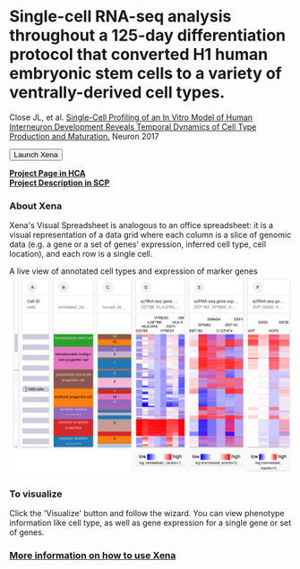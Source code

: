 # Single-cell RNA-seq analysis throughout a 125-day differentiation protocol that converted H1 human embryonic stem cells to a variety of ventrally-derived cell types.

Close JL, et al. [Single-Cell Profiling of an In Vitro Model of Human Interneuron Development Reveals Temporal Dynamics of Cell Type Production and Maturation.](https://europepmc.org/abstract/MED/28279351) Neuron 2017

<button class="cohortButton">Launch Xena</button>

**[Project Page in HCA](https://data.humancellatlas.org/explore/projects/2043c65a-1cf8-4828-a656-9e247d4e64f1)**
<br>
**[Project Description in SCP](https://singlecell.broadinstitute.org/single_cell/study/SCP753/2020-mar-diff-fetal-neuron-ss2)**

### About Xena
Xena's Visual Spreadsheet is analogous to an office spreadsheet: it is a visual representation of a data grid where each column is a slice of genomic data (e.g. a gene or a set of genes' expression, inferred cell type, cell location), and each row is a single cell.

A live view of annotated cell types and expression of marker genes<br>
<a href='/?columns=%5B%7B%22width%22%3A90%2C%22columnLabel%22%3A%22%22%2C%22fieldLabel%22%3A%22louvain_labels%22%2C%22host%22%3A%22https%3A%2F%2Fsinglecellnew.xenahubs.net%22%2C%22name%22%3A%22HCA%2FinterneuronDevelopment_Lein%2FSS2%2Fmeta.tsv%22%2C%22fields%22%3A%22louvain_labels%22%7D%2C%7B%22width%22%3A136%2C%22columnLabel%22%3A%22%22%2C%22fieldLabel%22%3A%22annotated_cell_identity.ontology_label%22%2C%22host%22%3A%22https%3A%2F%2Fsinglecellnew.xenahubs.net%22%2C%22name%22%3A%22HCA%2FinterneuronDevelopment_Lein%2FSS2%2Fmeta.tsv%22%2C%22fields%22%3A%22annotated_cell_identity.ontology_label%22%7D%2C%7B%22width%22%3A136%2C%22columnLabel%22%3A%22scRNA-seq%20gene%20expression%20-%20Smart-seq2%22%2C%22fieldLabel%22%3A%22TUBB3%2C%20TUBA1A%2C%20TUBA1C%2C%20STMN2%2C%20SOX11%2C%20MIAT%2C%20STMN1%2C%20TAGLN3%22%2C%22host%22%3A%22https%3A%2F%2Fsinglecellnew.xenahubs.net%22%2C%22name%22%3A%22HCA%2FinterneuronDevelopment_Lein%2FSS2%2FexprMatrix.tsv%22%2C%22fields%22%3A%22TUBB3%20TUBA1A%20TUBA1C%20STMN2%20SOX11%20MIAT%20STMN1%20TAGLN3%22%7D%2C%7B%22width%22%3A136%2C%22columnLabel%22%3A%22scRNA-seq%20gene%20expression%20-%20Smart-seq2%22%2C%22fieldLabel%22%3A%22VAMP2%2C%20BCYRN1%2C%20ATP1B1%2C%20GAD1%2C%20RTN1%2C%20SCG2%2C%20SERINC1%2C%20UCHL1%22%2C%22host%22%3A%22https%3A%2F%2Fsinglecellnew.xenahubs.net%22%2C%22name%22%3A%22HCA%2FinterneuronDevelopment_Lein%2FSS2%2FexprMatrix.tsv%22%2C%22fields%22%3A%22VAMP2%20BCYRN1%20ATP1B1%20GAD1%20RTN1%20SCG2%20SERINC1%20UCHL1%22%7D%2C%7B%22width%22%3A136%2C%22columnLabel%22%3A%22scRNA-seq%20gene%20expression%20-%20Smart-seq2%22%2C%22fieldLabel%22%3A%22VIM%2C%20PTPRZ1%2C%20GNG5%2C%20MGST1%2C%20PON2%2C%20GSTP1%2C%20TTYH1%2C%20CD99%22%2C%22host%22%3A%22https%3A%2F%2Fsinglecellnew.xenahubs.net%22%2C%22name%22%3A%22HCA%2FinterneuronDevelopment_Lein%2FSS2%2FexprMatrix.tsv%22%2C%22fields%22%3A%22VIM%20PTPRZ1%20GNG5%20MGST1%20PON2%20GSTP1%20TTYH1%20CD99%22%7D%5D&heatmap=%7B%22showWelcome%22%3Afalse%2C%22mode%22%3A%22heatmap%22%7D'><img src="https://github.com/ucscXena/cohortMetaData/raw/master/cohort_HCA%20Human%20Hematopoietic%20Profiling/HCA%20Human%20Hematopoietic%20Profiling.png" width="800px"></a>

### To visualize
Click the 'Visualize' button and follow the wizard. You can view phenotype information like cell type, as well as gene expression for a single gene or set of genes.

### [More information on how to use Xena](https://singlecell.xenabrowser.net/datapages/?markdown=https://raw.githubusercontent.com/ucscXena/cohortMetaData/master/hub_singlecellnew.xenahubs.net/example1/info.mdown)

<br>
